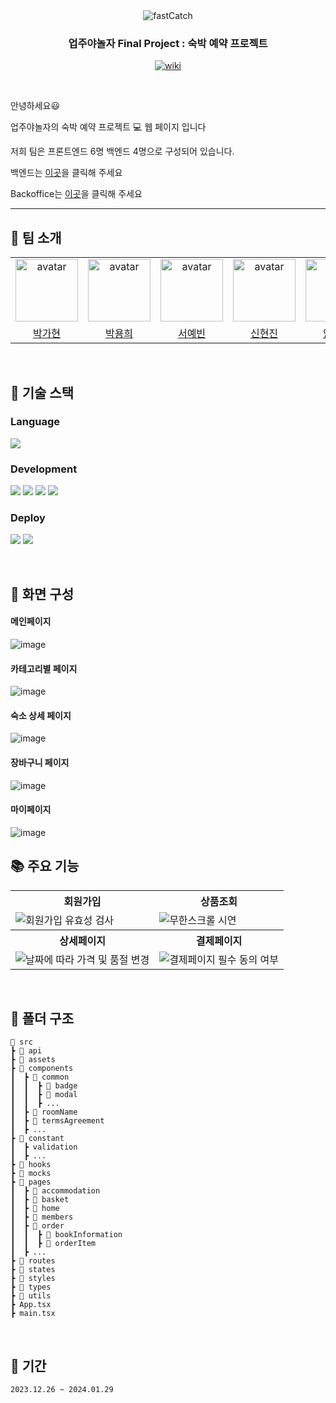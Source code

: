 <div align="center">

<img src="https://github.com/yangjaehyuk/Baekjoon/assets/37584686/2846fe9d-a6be-4f63-9ea8-f8776745dca3" alt="fastCatch"/>

### 업주야놀자 Final Project : 숙박 예약 프로젝트

<p align="center">
  <a href="https://mini-team-7.vercel.app/">
    <img src="https://img.shields.io/badge/FASTCATCH-pink?style=for-the-badge&logoColor=white" alt="wiki"/>
  </a>
</p>

</div>

<br/>


안녕하세요😃 

업주야놀자의 숙박 예약 프로젝트 :computer: 웹 페이지 입니다

저희 팀은 프론트엔드 6명 백엔드 4명으로 구성되어 있습니다.   

백엔드는 [이곳](https://github.com/Upjuyanolja/Upjuyanolja_BE)을 클릭해 주세요  

Backoffice는 [이곳](https://github.com/Upjuyanolja/Upjuyanolja_FE)을 클릭해 주세요

---

## 🎯 팀 소개
<table align="center">
    <tr>
        <td align="center"><img alt="avatar" src="https://github.com/gahyuun.png" width="100"></td>
        <td align="center"><img alt="avatar" src="https://github.com/YongYong21.png" width="100"></td>
        <td align="center"><img alt="avatar" src="https://github.com/syb0127.png" width="100"></td>
        <td align="center"><img alt="avatar" src="https://github.com/xxxjinn.png" width="100"></td>
        <td align="center"><img alt="avatar" src="https://github.com/yangjaehyuk.png" width="100"></td>
        <td align="center"><img alt="avatar" src="https://github.com/tkyoun0421.png" width="100"></td>
    </tr>
    <tr>
        <td align="center"><a href="https://github.com/gahyuun">박가현</a></td>
        <td align="center"><a href="https://github.com/YongYong21">박용희</a></td>
        <td align="center"><a href="https://github.com/syb0127">서예빈</a></td>
        <td align="center"><a href="https://github.com/xxxjinn">신현진</a></td>
        <td align="center"><a href="https://github.com/yangjaehyuk">양재혁</a></td>
        <td align="center"><a href="https://github.com/tkyoun0421">윤태관</a></td>
    </tr>
 </table>

<br/>

## 🔨 기술 스택

### Language

<p align="left">
 <img src="https://img.shields.io/badge/typescript-%23007ACC.svg?style=for-the-badge&logo=typescript&logoColor=white">
</p>

### Development

<p align="left">
  <img src="https://img.shields.io/badge/react-61DAFB?style=for-the-badge&logo=react&logoColor=black">
  <img src="https://img.shields.io/badge/tanstackquery-671ddf?&style=for-the-badge&logo=React-query&logoColor=white">
  <img src="https://img.shields.io/badge/recoil-007AF4?style=for-the-badge&logo=recoil&logoColor=black"/>
  <img src="https://img.shields.io/badge/scss-DB7093?style=for-the-badge&logo=scss&logoColor=white"/>
  
  
</p>

### Deploy

<p align="left">
  <img src="https://img.shields.io/badge/vite-646CFF?style=for-the-badge&logo=vite&logoColor=white">
  <img src="https://img.shields.io/badge/vercel-ffffff?style=for-the-badge&logo=vercel&logoColor=black"/>
</p>


<br/>

## 🎨 화면 구성
#### 메인페이지
![image](https://github.com/YBE-7/MiniProject_FE/assets/65649035/96c57314-5770-41bc-9399-d30abfcee2cc)
#### 카테고리별 페이지
![image](https://github.com/YBE-7/MiniProject_FE/assets/65649035/93ddb03d-7338-4db1-9a04-e0b2d897fc5c)
#### 숙소 상세 페이지
![image](https://github.com/YBE-7/MiniProject_FE/assets/65649035/b7424080-f060-4ff2-80e6-fb20e54e9412)
#### 장바구니 페이지
![image](https://github.com/YBE-7/MiniProject_FE/assets/65649035/36f9c7f2-90df-440e-9a3d-2333d6281c08)
#### 마이페이지
![image](https://github.com/YBE-7/MiniProject_FE/assets/65649035/f99573f7-14f0-46ea-9b45-7520c17dfc6e)
<br>

## 📚 주요 기능
<div align="center">
  <table>
    <tr align="center">
      <th>회원가입</th>
      <th>상품조회</th>
    </tr>
    <tr>
      <td><img src="https://github.com/YBE-7/MiniProject_FE/assets/59966217/27f10e32-ff99-4d47-ba1a-942bfd3b4c4a" alt="회원가입 유효성 검사"></td>
      <td><img src="https://github.com/YBE-7/MiniProject_FE/assets/59966217/6eb37248-a792-4f33-af2d-79bb3d324401"alt="무한스크롤 시연"></td>
    </tr>
    <tr align="center">
      <th>상세페이지</th>
      <th>결제페이지</th>
    </tr>
    <tr>
      <td><img src="https://github.com/YBE-7/MiniProject_FE/assets/59966217/31cc1d41-e252-4c9a-a466-dca74ec67c7e" alt="날짜에 따라 가격 및 품절 변경"></td>
      <td><img src="https://github.com/YBE-7/MiniProject_FE/assets/59966217/86ddcbf3-460f-4770-bc05-94b011a392d0" alt="결제페이지 필수 동의 여부"></td>
    </tr>
  </table>
</div>

<br>

## 📂 폴더 구조

```
📂 src
┣ 📂 api
┣ 📂 assets                   
┣ 📂 components              
┃  ┣ 📂 common
┃  ┃  ┣ 📂 badge
┃  ┃  ┣ 📂 modal
┃  ┃  ┣ ...
┃  ┣ 📂 roomName
┃  ┣ 📂 termsAgreement
┃  ┣ ...
┣ 📂 constant
┃  ┣ validation
┃  ┣ ...
┣ 📂 hooks                    
┣ 📂 mocks
┣ 📂 pages                    
┃  ┣ 📂 accommodation
┃  ┣ 📂 basket
┃  ┣ 📂 home
┃  ┣ 📂 members
┃  ┣ 📂 order
┃  ┃  ┣ 📂 bookInformation
┃  ┃  ┣ 📂 orderItem
┃  ┣ ...
┣ 📂 routes
┣ 📂 states               
┣ 📂 styles                   
┣ 📂 types                    
┣ 📂 utils
┣ App.tsx
┣ main.tsx
```

<br>

## 📆 기간
```2023.12.26 ~ 2024.01.29```
<br>


